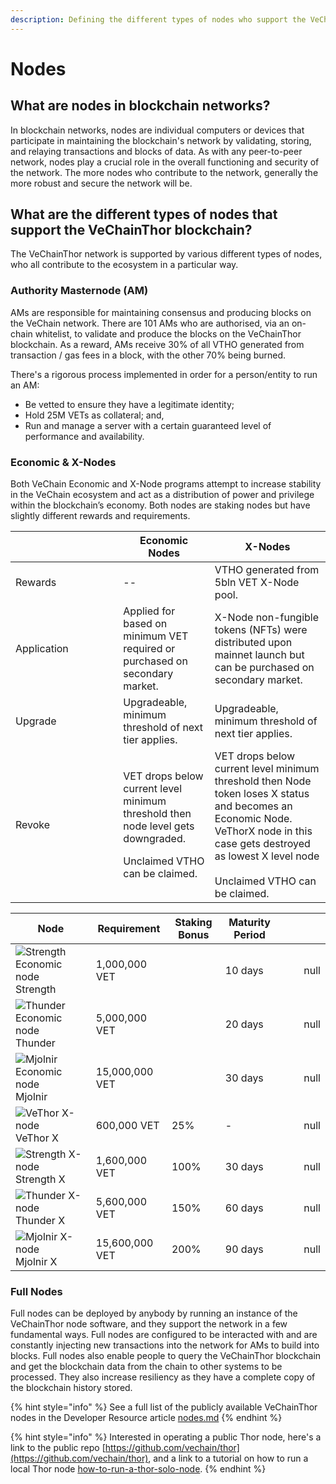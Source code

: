 ```yaml
---
description: Defining the different types of nodes who support the VeChain ecosystem.
---
```


# Nodes

## What are nodes in blockchain networks?&#x20;

In blockchain networks, nodes are individual computers or devices that participate in maintaining the blockchain's network by validating, storing, and relaying transactions and blocks of data. As with any peer-to-peer network, nodes play a crucial role in the overall functioning and security of the network. The more nodes who contribute to the network, generally the more robust and secure the network will be.&#x20;

## What are the different types of nodes that support the VeChainThor blockchain?&#x20;

The VeChainThor network is supported by various different types of nodes, who all contribute to the ecosystem in a particular way.

### Authority Masternode (AM)

AMs are responsible for maintaining consensus and producing blocks on the VeChain network. There are 101 AMs who are authorised, via an on-chain whitelist, to validate and produce the blocks on the VeChainThor blockchain. As a reward, AMs receive 30% of all VTHO generated from transaction / gas fees in a block, with the other 70% being burned.&#x20;

There's a rigorous process implemented in order for a person/entity to run an AM:&#x20;

* Be vetted to ensure they have a legitimate identity;
* Hold 25M VETs as collateral; and,
* Run and manage a server with a certain guaranteed level of performance and availability.

### Economic & X-Nodes

Both VeChain Economic and X-Node programs attempt to increase stability in the VeChain ecosystem and act as a distribution of power and privilege within the blockchain’s economy. Both nodes are staking nodes but have slightly different rewards and requirements.&#x20;

<table><thead><tr><th width="156.33333333333331"></th><th>Economic Nodes</th><th>X-Nodes</th></tr></thead><tbody><tr><td>Rewards</td><td>--</td><td>VTHO generated from 5bln VET X-Node pool.</td></tr><tr><td>Application</td><td>Applied for based on minimum VET required or purchased on secondary market.</td><td>X-Node non-fungible tokens (NFTs) were distributed upon mainnet launch but can be purchased on secondary market.</td></tr><tr><td>Upgrade</td><td>Upgradeable, minimum threshold of next tier applies.</td><td>Upgradeable, minimum threshold of next tier applies.</td></tr><tr><td>Revoke</td><td><p>VET drops below current level minimum threshold then node level gets downgraded. </p><p>Unclaimed VTHO can be claimed. </p></td><td>VET drops below current level minimum threshold then Node token loses X status and becomes an Economic Node. VeThorX node in this case gets destroyed as lowest X level node<br><br>Unclaimed VTHO can be claimed. </td></tr></tbody></table>

<table><thead><tr><th>Node</th><th>Requirement</th><th>Staking Bonus</th><th>Maturity Period</th><th></th><th></th><th data-type="number"></th></tr></thead><tbody><tr><td><img src="https://manager.vechainstats.com/assets/images/tokens/Node-VNT-S.png" alt="Strength Economic node" data-size="line"> Strength</td><td>1,000,000 VET</td><td></td><td>10 days</td><td></td><td></td><td>null</td></tr><tr><td><img src="https://manager.vechainstats.com/assets/images/tokens/Node-VNT-T.png" alt="Thunder Economic node" data-size="line"> Thunder</td><td>5,000,000 VET</td><td></td><td>20 days</td><td></td><td></td><td>null</td></tr><tr><td><img src="https://manager.vechainstats.com/assets/images/tokens/Node-VNT-M.png" alt="Mjolnir Economic node" data-size="line"> Mjolnir</td><td>15,000,000 VET</td><td></td><td>30 days</td><td></td><td></td><td>null</td></tr><tr><td><img src="https://manager.vechainstats.com/assets/images/tokens/Node-VNT-XV.png" alt="VeThor X-node" data-size="line"> VeThor X</td><td>600,000 VET</td><td>25%</td><td>-</td><td></td><td></td><td>null</td></tr><tr><td><img src="https://manager.vechainstats.com/assets/images/tokens/Node-VNT-XS.png" alt="Strength X-node" data-size="line"> Strength X</td><td>1,600,000 VET</td><td>100%</td><td>30 days</td><td></td><td></td><td>null</td></tr><tr><td><img src="https://manager.vechainstats.com/assets/images/tokens/Node-VNT-XT.png" alt="Thunder X-node" data-size="line"> Thunder X</td><td>5,600,000 VET</td><td>150%</td><td>60 days</td><td></td><td></td><td>null</td></tr><tr><td><img src="https://manager.vechainstats.com/assets/images/tokens/Node-VNT-XT.png" alt="Mjolnir X-node" data-size="line"> Mjolnir X</td><td>15,600,000 VET</td><td>200%</td><td>90 days</td><td></td><td></td><td>null</td></tr></tbody></table>

### Full Nodes

Full nodes can be deployed by anybody by running an instance of the VeChainThor node software, and they support the network in a few fundamental ways. Full nodes are configured to be interacted with and are constantly injecting new transactions into the network for AMs to build into blocks. Full nodes also enable people to query the VeChainThor blockchain and get the blockchain data from the chain to other systems to be processed. They also increase resiliency as they have a complete copy of the blockchain history stored.

{% hint style="info" %}
See a full list of the publicly available VeChainThor nodes in the Developer Resource article [nodes.md](../how-to-run-a-node/nodes.md "mention")
{% endhint %}

{% hint style="info" %}
Interested in operating a public Thor node, here's a link to the public repo [https://github.com/vechain/thor](https://github.com/vechain/thor), and a link to a tutorial on how to run a local Thor node [how-to-run-a-thor-solo-node](../how-to-run-a-node/tutorials/how-to-run-a-thor-solo-node/ "mention").
{% endhint %}
